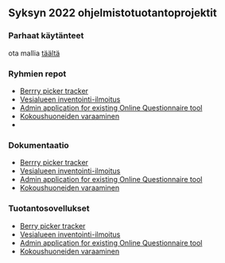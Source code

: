 ## Syksyn 2022 ohjelmistotuotantoprojektit

### Parhaat käytänteet

ota mallia [täältä](https://github.com/HY-TKTL/TKT20007-Ohjelmistotuotantoprojekti/blob/master/best-practices.md)

### Ryhmien repot

- [Berrry picker tracker](https://github.com/hy-ohtu-syksy-22-bpt/)
- [Vesialueen inventointi-ilmoitus](https://github.com/ohtuprojekti-2022)
- [Admin application for existing Online Questionnaire tool](https://github.com/QueryAdmin-ohtu/SuperAdmin3000)
- [Kokoushuoneiden varaaminen](https://github.com/ohtuprojekti-kokoushuone/kokoushuoneiden-varaaminen)
- 
### Dokumentaatio

- [Berrry picker tracker](https://github.com/hy-ohtu-syksy-22-bpt/berry-picker-tracker-docs)
- [Vesialueen inventointi-ilmoitus](https://github.com/ohtuprojekti-2022/vesialueen-inventointi-ilmoitus)
- [Admin application for existing Online Questionnaire tool](https://github.com/QueryAdmin-ohtu/SuperAdmin3000)
- [Kokoushuoneiden varaaminen](https://github.com/ohtuprojekti-kokoushuone/kokoushuoneiden-varaaminen/tree/main/documentation)

### Tuotantosovellukset

- [Berry picker tracker](https://berry-picker-tracker.cs.helsinki.fi)
- [Vesialueen inventointi-ilmoitus](https://vesialue-front.herokuapp.com/)
- [Admin application for existing Online Questionnaire tool](https://superadmin3000.herokuapp.com)
- [Kokoushuoneiden varaaminen](https://kokoushuone.cs.helsinki.fi)
